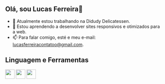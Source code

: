 ## Olá, sou Lucas Ferreira👋

 - 🔭 Atualmente estou trabalhando na Didudy Delicatessen.
 - 🌱 Estou aprendendo a desenvolver sites responsivos e otimizados para a web.
 - 📫 Para falar comigo, esté e meu e-mail: lucasferreiracontatoo@gmail.com.

## Linguagem e Ferramentas
  <code><img src="https://upload.wikimedia.org/wikipedia/commons/thumb/6/61/HTML5_logo_and_wordmark.svg/800px-HTML5_logo_and_wordmark.svg.png" height="30px"></img></code>
  <code><img src="https://upload.wikimedia.org/wikipedia/commons/thumb/d/d5/CSS3_logo_and_wordmark.svg/340px-CSS3_logo_and_wordmark.svg.png" height="30px"></img></code>
  <code><img src="https://upload.wikimedia.org/wikipedia/commons/6/6a/JavaScript-logo.png" height="30px"></img></code>
